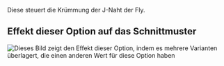 Diese steuert die Krümmung der J-Naht der Fly.

## Effekt dieser Option auf das Schnittmuster

![Dieses Bild zeigt den Effekt dieser Option, indem es mehrere Varianten überlagert, die einen anderen Wert für diese Option haben](charlie_flycurve_sample.svg "Effekt dieser Option auf das Schnittmuster")
